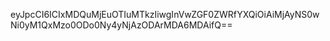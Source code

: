 eyJpcCI6ICIxMDQuMjEuOTIuMTkzIiwgInVwZGF0ZWRfYXQiOiAiMjAyNS0wNi0yM1QxMzo0ODo0Ny4yNjAzODArMDA6MDAifQ==